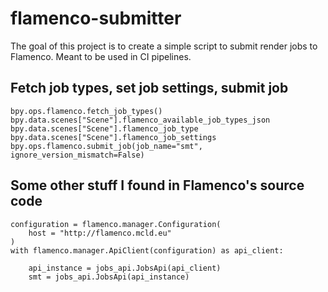 # flamenco-submitter
The goal of this project is to create a simple script to submit render jobs to Flamenco. Meant to be used in CI pipelines.

## Fetch job types, set job settings, submit job

```
bpy.ops.flamenco.fetch_job_types()
bpy.data.scenes["Scene"].flamenco_available_job_types_json
bpy.data.scenes["Scene"].flamenco_job_type
bpy.data.scenes["Scene"].flamenco_job_settings
bpy.ops.flamenco.submit_job(job_name="smt", ignore_version_mismatch=False)
```


## Some other stuff I found in Flamenco's source code

```
configuration = flamenco.manager.Configuration(
    host = "http://flamenco.mcld.eu"
)
with flamenco.manager.ApiClient(configuration) as api_client:

	api_instance = jobs_api.JobsApi(api_client)
	smt = jobs_api.JobsApi(api_instance)
```
